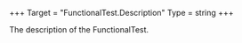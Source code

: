 +++
Target = "FunctionalTest.Description"
Type = string
+++

The description of the FunctionalTest.